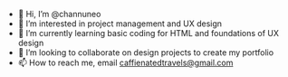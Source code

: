 - 👋 Hi, I’m @channuneo
- 👀 I’m interested in project management and UX design
- 🌱 I’m currently learning basic coding for HTML and foundations of UX design
- 💞️ I’m looking to collaborate on design projects to create my portfolio
- 📫 How to reach me, email caffienatedtravels@gmail.com

<!---
channuneo/channuneo is a ✨ special ✨ repository because its `README.md` (this file) appears on your GitHub profile.
You can click the Preview link to take a look at your changes.
--->
